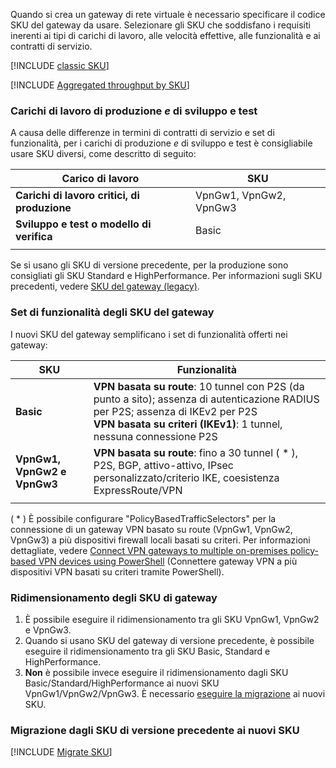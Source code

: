 Quando si crea un gateway di rete virtuale è necessario specificare il codice SKU del gateway da usare. Selezionare gli SKU che soddisfano i requisiti inerenti ai tipi di carichi di lavoro, alle velocità effettive, alle funzionalità e ai contratti di servizio.

[!INCLUDE [classic SKU](./vpn-gateway-classic-sku-support-include.md)]

[!INCLUDE [Aggregated throughput by SKU](./vpn-gateway-table-gwtype-aggtput-include.md)]

###  <a name="workloads"></a>Carichi di lavoro di produzione *e* di sviluppo e test

A causa delle differenze in termini di contratti di servizio e set di funzionalità, per i carichi di produzione *e* di sviluppo e test è consigliabile usare SKU diversi, come descritto di seguito:

| **Carico di lavoro**                       | **SKU**               |
| ---                                | ---                    |
| **Carichi di lavoro critici, di produzione** | VpnGw1, VpnGw2, VpnGw3 |
| **Sviluppo e test o modello di verifica**   | Basic                  |
|                                    |                        |

Se si usano gli SKU di versione precedente, per la produzione sono consigliati gli SKU Standard e HighPerformance. Per informazioni sugli SKU precedenti, vedere [SKU del gateway (legacy)](../articles/vpn-gateway/vpn-gateway-about-skus-legacy.md).

###  <a name="feature"></a>Set di funzionalità degli SKU del gateway

I nuovi SKU del gateway semplificano i set di funzionalità offerti nei gateway:

| **SKU**| **Funzionalità**|
| ---    | ---         |
|**Basic**   | **VPN basata su route**: 10 tunnel con P2S (da punto a sito); assenza di autenticazione RADIUS per P2S; assenza di IKEv2 per P2S<br>**VPN basata su criteri (IKEv1)**: 1 tunnel, nessuna connessione P2S|
| **VpnGw1, VpnGw2 e VpnGw3** | **VPN basata su route**: fino a 30 tunnel ( * ), P2S, BGP, attivo-attivo, IPsec personalizzato/criterio IKE, coesistenza ExpressRoute/VPN |
|        |             |

( * ) È possibile configurare "PolicyBasedTrafficSelectors" per la connessione di un gateway VPN basato su route (VpnGw1, VpnGw2, VpnGw3) a più dispositivi firewall locali basati su criteri. Per informazioni dettagliate, vedere [Connect VPN gateways to multiple on-premises policy-based VPN devices using PowerShell](../articles/vpn-gateway/vpn-gateway-connect-multiple-policybased-rm-ps.md) (Connettere gateway VPN a più dispositivi VPN basati su criteri tramite PowerShell).

###  <a name="resize"></a>Ridimensionamento degli SKU di gateway

1. È possibile eseguire il ridimensionamento tra gli SKU VpnGw1, VpnGw2 e VpnGw3.
2. Quando si usano SKU del gateway di versione precedente, è possibile eseguire il ridimensionamento tra gli SKU Basic, Standard e HighPerformance.
2. **Non** è possibile invece eseguire il ridimensionamento dagli SKU Basic/Standard/HighPerformance ai nuovi SKU VpnGw1/VpnGw2/VpnGw3. È necessario [eseguire la migrazione](#migrate) ai nuovi SKU.

###  <a name="migrate"></a>Migrazione dagli SKU di versione precedente ai nuovi SKU

[!INCLUDE [Migrate SKU](./vpn-gateway-migrate-legacy-sku-include.md)]
